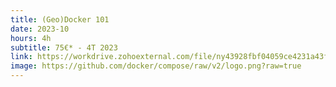 ```yaml
---
title: (Geo)Docker 101
date: 2023-10
hours: 4h
subtitle: 75€* - 4T 2023
link: https://workdrive.zohoexternal.com/file/ny43928fbf04059ce4231a43f498416144725
image: https://github.com/docker/compose/raw/v2/logo.png?raw=true
---
```


